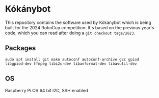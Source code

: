 # Kókánybot

This repository contains the software used by Kókánybot which is being built for the 2024 RoboCup competition.
It's based on the previous year's code, which you can read after doing a `git checkout tags/2023`.

## Packages
```
sudo apt install git make autoconf autoconf-archive gcc gpiod libgpiod-dev ffmpeg libi2c-dev libavformat-dev libavutil-dev
```

## OS

Raspberry Pi OS 64 bit
I2C, SSH enabled
